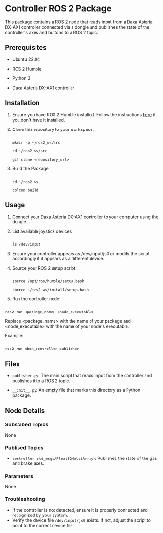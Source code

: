 
# Controller ROS 2 Package

  

This package contains a ROS 2 node that reads input from a Daxa Asteria DX-AX1 controller connected via a dongle and publishes the state of the controller's axes and buttons to a ROS 2 topic.

  

## Prerequisites

  

- Ubuntu 22.04

- ROS 2 Humble

- Python 3

- Daxa Asteria DX-AX1 controller

  

## Installation

  

1. Ensure you have ROS 2 Humble installed. Follow the instructions [here](https://docs.ros.org/en/humble/Installation.html) if you don't have it installed.

2. Clone this repository to your workspace:

  

	```

	mkdir -p ~/ros2_ws/src

	cd ~/ros2_ws/src

	git clone <repository_url>

	```

  

3. Build the Package

  

	```

	cd ~/ros2_ws

	colcon build

	```

  

## Usage

  

1. Connect your Daxa Asteria DX-AX1 controller to your computer using the dongle.

2. List available joystick devices:

  

	```

	ls /dev/input

	```

  

3. Ensure your controller appears as /dev/input/js0 or modify the script accordingly if it appears as a different device.

4. Source your ROS 2 setup script:

  

	```

	source /opt/ros/humble/setup.bash

	source ~/ros2_ws/install/setup.bash

	```

5. Run the controller node:

  

```

ros2 run <package_name> <node_executable>

```

Replace <package_name> with the name of your package and <node_executable> with the name of your node's executable.

Example:
```

ros2 run xbox_controller publisher

```

## Files
- `publisher.py`: The main script that reads input from the controller and publishes it to a ROS 2 topic.

- `__init__.py`: An empty file that marks this directory as a Python package.                         

## Node Details
### Subscibed Topics
None

### Publised Topics
- `controller` (`std_msgs/Float32MultiArray`): Publishes the state of the gas and brake axes.
                                                                                       
### Parameters
None

### Troubleshooting
-   If the controller is not detected, ensure it is properly connected and recognized by your system.
-   Verify the device file `/dev/input/js0` exists. If not, adjust the script to point to the correct device file.

